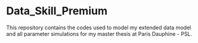 # Data_Skill_Premium
This repository contains the codes used to model my extended data model and all parameter simulations for my master thesis at Paris Dauphine - PSL. 
